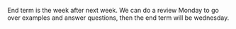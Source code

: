 End term is the week after next week. We can do a review Monday to go over examples and answer questions, then the end term will be wednesday.
